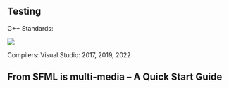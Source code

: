 Testing
----
C++ Standards:

![](https://img.shields.io/github/stars/pandao/editor.md.svg)

Compilers:
Visual Studio: 2017, 2019, 2022


From SFML is multi-media – A Quick Start Guide
----
